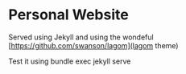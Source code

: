 # Personal Website

Served using Jekyll and using the wondeful [https://github.com/swanson/lagom](lagom theme)

Test it using bundle exec jekyll serve
